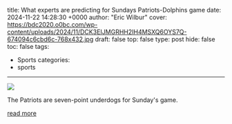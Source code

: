 title: What experts are predicting for Sundays Patriots-Dolphins game
date: 2024-11-22 14:28:30 +0000
author: "Eric Wilbur"
cover: https://bdc2020.o0bc.com/wp-content/uploads/2024/11/DCK3EIJMGRHH2IH4MSXQ6OYS7Q-674094c6cbd6c-768x432.jpg
draft: false
top: false
type: post
hide: false
toc: false
tags:
  - Sports
categories:
  - sports
---

![](https://bdc2020.o0bc.com/wp-content/uploads/2024/11/DCK3EIJMGRHH2IH4MSXQ6OYS7Q-674094c6cbd6c-768x432.jpg)

The Patriots are seven-point underdogs for Sunday's game.

[read more](https://www.boston.com/sports/new-england-patriots/2024/11/22/patriots-dolphins-nfl-week-12-preview-odds-line-spread-predicitons/)
